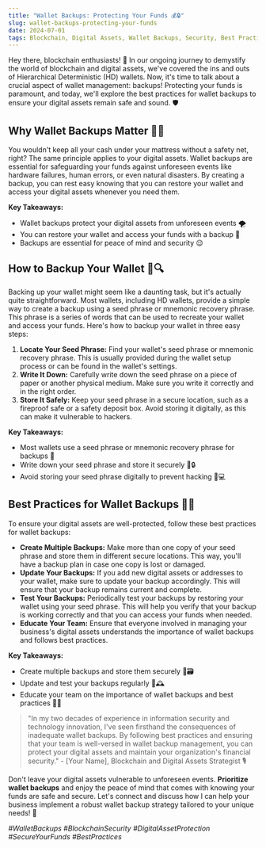 ```yaml
---
title: "Wallet Backups: Protecting Your Funds 💰🔒"
slug: wallet-backups-protecting-your-funds
date: 2024-07-01
tags: Blockchain, Digital Assets, Wallet Backups, Security, Best Practices
---
```


Hey there, blockchain enthusiasts! 🌟 In our ongoing journey to demystify the world of blockchain and digital assets, we've covered the ins and outs of Hierarchical Deterministic (HD) wallets. Now, it's time to talk about a crucial aspect of wallet management: backups! Protecting your funds is paramount, and today, we'll explore the best practices for wallet backups to ensure your digital assets remain safe and sound. 🛡️

## Why Wallet Backups Matter 📂🔄

You wouldn't keep all your cash under your mattress without a safety net, right? The same principle applies to your digital assets. Wallet backups are essential for safeguarding your funds against unforeseen events like hardware failures, human errors, or even natural disasters. By creating a backup, you can rest easy knowing that you can restore your wallet and access your digital assets whenever you need them.

**Key Takeaways:**
- Wallet backups protect your digital assets from unforeseen events 🌪️
- You can restore your wallet and access your funds with a backup 🔄
- Backups are essential for peace of mind and security 😌

## How to Backup Your Wallet 💾🔍

Backing up your wallet might seem like a daunting task, but it's actually quite straightforward. Most wallets, including HD wallets, provide a simple way to create a backup using a seed phrase or mnemonic recovery phrase. This phrase is a series of words that can be used to recreate your wallet and access your funds. Here's how to backup your wallet in three easy steps:

1. **Locate Your Seed Phrase:** Find your wallet's seed phrase or mnemonic recovery phrase. This is usually provided during the wallet setup process or can be found in the wallet's settings.
2. **Write It Down:** Carefully write down the seed phrase on a piece of paper or another physical medium. Make sure you write it correctly and in the right order.
3. **Store It Safely:** Keep your seed phrase in a secure location, such as a fireproof safe or a safety deposit box. Avoid storing it digitally, as this can make it vulnerable to hackers.

**Key Takeaways:**
- Most wallets use a seed phrase or mnemonic recovery phrase for backups 🔑
- Write down your seed phrase and store it securely 📝🔒
- Avoid storing your seed phrase digitally to prevent hacking 🚫💻

## Best Practices for Wallet Backups 💪🔐

To ensure your digital assets are well-protected, follow these best practices for wallet backups:

- **Create Multiple Backups:** Make more than one copy of your seed phrase and store them in different secure locations. This way, you'll have a backup plan in case one copy is lost or damaged.
- **Update Your Backups:** If you add new digital assets or addresses to your wallet, make sure to update your backup accordingly. This will ensure that your backup remains current and complete.
- **Test Your Backups:** Periodically test your backups by restoring your wallet using your seed phrase. This will help you verify that your backup is working correctly and that you can access your funds when needed.
- **Educate Your Team:** Ensure that everyone involved in managing your business's digital assets understands the importance of wallet backups and follows best practices.

**Key Takeaways:**
- Create multiple backups and store them securely 📄🗃️
- Update and test your backups regularly 🔄🕰️
- Educate your team on the importance of wallet backups and best practices 👥💼

> "In my two decades of experience in information security and technology innovation, I've seen firsthand the consequences of inadequate wallet backups. By following best practices and ensuring that your team is well-versed in wallet backup management, you can protect your digital assets and maintain your organization's financial security." - [Your Name], Blockchain and Digital Assets Strategist 🎙️

Don't leave your digital assets vulnerable to unforeseen events. **Prioritize wallet backups** and enjoy the peace of mind that comes with knowing your funds are safe and secure. Let's connect and discuss how I can help your business implement a robust wallet backup strategy tailored to your unique needs! 🤝

*#WalletBackups #BlockchainSecurity #DigitalAssetProtection #SecureYourFunds #BestPractices*